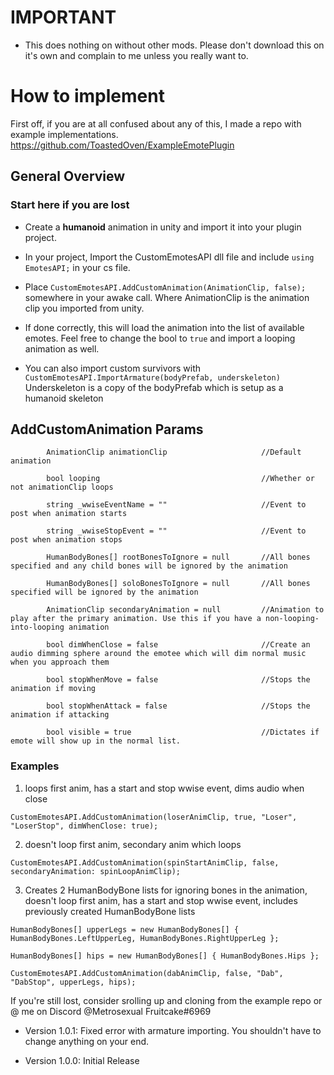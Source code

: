 # IMPORTANT

- This does nothing on without other mods. Please don't download this on it's own and complain to me unless you really want to.

# How to implement
First off, if you are at all confused about any of this, I made a repo with example implementations. https://github.com/ToastedOven/ExampleEmotePlugin

## General Overview
### Start here if you are lost
- Create a **humanoid** animation in unity and import it into your plugin project.
- In your project, Import the CustomEmotesAPI dll file and include `using EmotesAPI;` in your cs file.
- Place `CustomEmotesAPI.AddCustomAnimation(AnimationClip, false);` somewhere in your awake call. Where AnimationClip is the animation clip you imported from unity.
- If done correctly, this will load the animation into the list of available emotes. Feel free to change the bool to `true` and import a looping animation as well.

- You can also import custom survivors with
`CustomEmotesAPI.ImportArmature(bodyPrefab, underskeleton)`
Underskeleton is a copy of the bodyPrefab which is setup as a humanoid skeleton

## AddCustomAnimation Params
            AnimationClip animationClip                     //Default animation
			
            bool looping                                    //Whether or not animationClip loops
			
            string _wwiseEventName = ""                     //Event to post when animation starts
			
            string _wwiseStopEvent = ""                     //Event to post when animation stops
			
            HumanBodyBones[] rootBonesToIgnore = null       //All bones specified and any child bones will be ignored by the animation
			
            HumanBodyBones[] soloBonesToIgnore = null       //All bones specified will be ignored by the animation
			
            AnimationClip secondaryAnimation = null         //Animation to play after the primary animation. Use this if you have a non-looping-into-looping animation
			
            bool dimWhenClose = false                       //Create an audio dimming sphere around the emotee which will dim normal music when you approach them
			
            bool stopWhenMove = false                       //Stops the animation if moving
			
            bool stopWhenAttack = false                     //Stops the animation if attacking
			
            bool visible = true                             //Dictates if emote will show up in the normal list.


### Examples
1.  loops first anim, has a start and stop wwise event, dims audio when close

`CustomEmotesAPI.AddCustomAnimation(loserAnimClip, true, "Loser", "LoserStop", dimWhenClose: true);`


2. doesn't loop first anim, secondary anim which loops

`CustomEmotesAPI.AddCustomAnimation(spinStartAnimClip, false, secondaryAnimation: spinLoopAnimClip);`


3. Creates 2 HumanBodyBone lists for ignoring bones in the animation, doesn't loop first anim, has a start and stop wwise event, includes previously created HumanBodyBone lists

`HumanBodyBones[] upperLegs = new HumanBodyBones[] { HumanBodyBones.LeftUpperLeg, HumanBodyBones.RightUpperLeg };`

`HumanBodyBones[] hips = new HumanBodyBones[] { HumanBodyBones.Hips };`

`CustomEmotesAPI.AddCustomAnimation(dabAnimClip, false, "Dab", "DabStop", upperLegs, hips);`

If you're still lost, consider srolling up and cloning from the example repo or @ me on Discord @Metrosexual Fruitcake#6969


- Version 1.0.1: Fixed error with armature importing. You shouldn't have to change anything on your end.

- Version 1.0.0: Initial Release